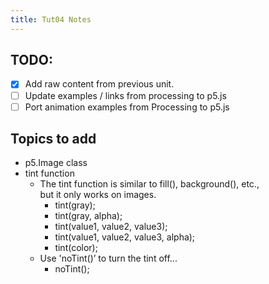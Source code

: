 ```yaml
---
title: Tut04 Notes
---
```


## TODO:

* [x] Add raw content from previous unit.
* [ ] Update examples / links from processing to p5.js
* [ ] Port animation examples from Processing to p5.js

## Topics to add

* p5.Image class
* tint function
  * The tint function is similar to fill(), background(), etc., but it only works
    on images.
    * tint(gray);
    * tint(gray, alpha);
    * tint(value1, value2, value3);
    * tint(value1, value2, value3, alpha);
    * tint(color);
  * Use 'noTint()’ to turn the tint off...
    * noTint();
